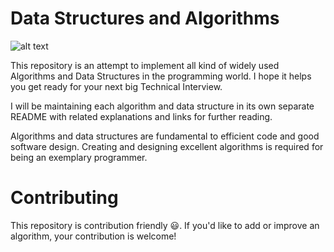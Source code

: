 # Data Structures and Algorithms

![alt text](https://lh3.googleusercontent.com/a4Xrc-8oQLu05mOrNPuvA_o2nZEIEnOoTH4wB91Slw_hCvuIu_Qgi440bK9mC8ml-KA)

This repository is an attempt to implement all kind of widely used Algorithms and Data Structures in the programming world. I hope it helps you get ready for your next big Technical Interview. 

I will be maintaining each algorithm and data structure in its own separate README with related explanations and links for further reading.

Algorithms and data structures are fundamental to efficient code and good software design. Creating and designing excellent algorithms is required for being an exemplary programmer.

# Contributing

This repository is contribution friendly 😃. If you'd like to add or improve an algorithm, your contribution is welcome!


